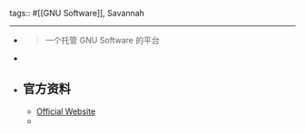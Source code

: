 tags:: #[[GNU Software]], Savannah

- ---
- > 一个托管 GNU Software 的平台
-
- ## 官方资料
	- [Official Website](https://savannah.gnu.org/)
	-